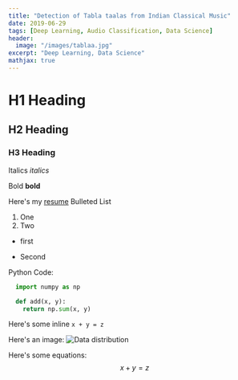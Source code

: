 ```yaml
---
title: "Detection of Tabla taalas from Indian Classical Music"
date: 2019-06-29
tags: [Deep Learning, Audio Classification, Data Science]
header:
  image: "/images/tablaa.jpg"
excerpt: "Deep Learning, Data Science"
mathjax: true
---
```

# H1 Heading

## H2 Heading

### H3 Heading

Italics
*italics*

Bold
**bold**

Here's my [resume](https://github.com/pranav6670)
Bulleted List
1. One
2. Two

* first
+ Second

Python Code:
```python
  import numpy as np

  def add(x, y):
    return np.sum(x, y)
```

Here's some inline `x + y = z`

Here's an image:
<img src="{{ site.url }}{{ site.baseurl }}/images/distribution.png" alt="Data distribution">

Here's some equations:
$$x+y=z$$
